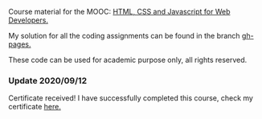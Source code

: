 Course material for the MOOC: 
<a href="https://www.coursera.org/learn/html-css-javascript-for-web-developers"> HTML, CSS and Javascript for Web Developers. </a>

My solution for all the coding assignments can be found in the branch <a href="https://github.com/xiexh20/WebDev/tree/gh-pages">gh-pages.</a>

These code can be used for academic purpose only, all rights reserved. 

### Update 2020/09/12
Certificate received! I have successfully completed this course, check my certificate <a href="https://coursera.org/share/898f202288993e781eb78d2339554050">here. </a>
